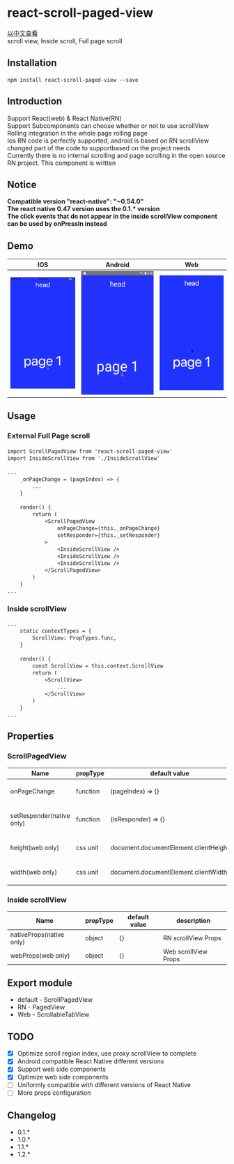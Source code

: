 # react-scroll-paged-view
[以中文查看](./README_zh-CN.md)  
scroll view, Inside scroll, Full page scroll

## Installation
```
npm install react-scroll-paged-view --save
```

## Introduction
Support React(web) & React Native(RN)  
Support Subcomponents can choose whether or not to use scrollView  
Rolling integration in the whole page rolling page  
Ios RN code is perfectly supported, android is based on RN scrollView changed part of the code to supportbased on the project needs  
Currently there is no internal scrolling and page scrolling in the open source RN project. This component is written  

## Notice
**Compatible version "react-native": "~0.54.0"**  
**The react native 0.47 version uses the 0.1.\* version**  
**The click events that do not appear in the inside scrollView component can be used by onPressIn instead**  

## Demo
| IOS | Android | Web |
| --- | ------- | --- |
| ![IOS](./demo.ios.gif) | ![Android](./demo.android.gif) | ![Web](./demo.web.gif) |

## Usage

### External Full Page scroll
```
import ScrollPagedView from 'react-scroll-paged-view'
import InsideScrollView from './InsideScrollView'

...
    _onPageChange = (pageIndex) => {
        ...
    }

    render() {
        return (
            <ScrollPagedView
                onPageChange={this._onPageChange}
                setResponder={this._setResponder}
            >
                <InsideScrollView />
                <InsideScrollView />
                <InsideScrollView />
            </ScrollPagedView>
        )
    }
...
```

### Inside scrollView
```
...
    static contextTypes = {
        ScrollView: PropTypes.func,
    }

    render() {
        const ScrollView = this.context.ScrollView
        return (
            <ScrollView>
                ...
            </ScrollView>
        )
    }
...
```

## Properties

### ScrollPagedView
Name | propType | default value | description
--- | --- | --- | ---
onPageChange | function | (pageIndex) => {} | Switch paging callback
setResponder(native only) | function | (isResponder) => {} | Gesture switch state callback
height(web only) | css unit | document.documentElement.clientHeight | Web scrollView Props
width(web only) | css unit | document.documentElement.clientWidth | Web scrollView Props

### Inside scrollView
Name | propType | default value | description
--- | --- | --- | ---
nativeProps(native only) | object | {} | RN scrollView Props
webProps(web only) | object | {} | Web scrollView Props

## Export module
- default - ScrollPagedView
- RN - PagedView
- Web - ScrollableTabView

## TODO
- [x] Optimize scroll region index, use proxy scrollView to complete
- [x] Android compatible React Native different versions
- [x] Support web side components
- [x] Optimize web side components
- [ ] Uniformly compatible with different versions of React Native
- [ ] More props configuration

## Changelog
- 0.1.*
- 1.0.*
- 1.1.*
- 1.2.*
